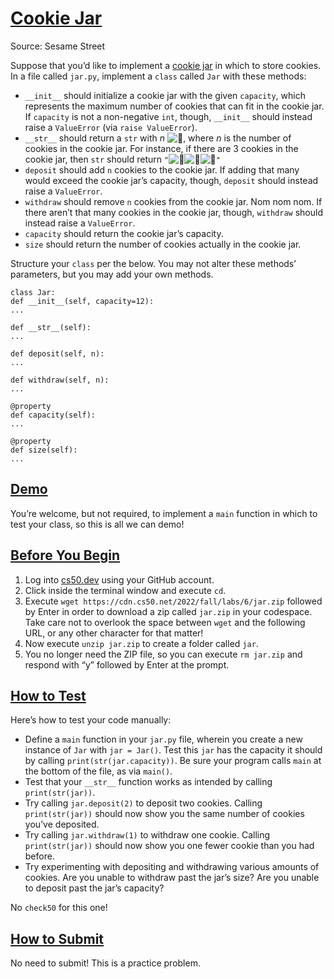 # [Cookie Jar](#cookie-jar)

Source: Sesame Street

Suppose that you’d like to implement a [cookie
jar](https://en.wikipedia.org/wiki/Cookie_jar) in which to store
cookies. In a file called `jar.py`, implement a `class` called `Jar`
with these methods:

- `__init__` should initialize a cookie jar with the given `capacity`,
  which represents the maximum number of cookies that can fit in the
  cookie jar. If `capacity` is not a non-negative `int`, though,
  `__init__` should instead raise a `ValueError` (via
  `raise ValueError`).
- `__str__` should return a `str` with $n$
  ![`🍪`](https://twemoji.maxcdn.com/v/14.0.2/72x72/1f36a.png), where
  $n$ is the number of cookies in the cookie jar. For instance, if there
  are 3 cookies in the cookie jar, then `str` should return
  `"`![`🍪`](https://twemoji.maxcdn.com/v/14.0.2/72x72/1f36a.png)![`🍪`](https://twemoji.maxcdn.com/v/14.0.2/72x72/1f36a.png)![`🍪`](https://twemoji.maxcdn.com/v/14.0.2/72x72/1f36a.png)`"`
- `deposit` should add `n` cookies to the cookie jar. If adding that
  many would exceed the cookie jar’s capacity, though, `deposit` should
  instead raise a `ValueError`.
- `withdraw` should remove `n` cookies from the cookie jar. Nom nom nom.
  If there aren’t that many cookies in the cookie jar, though,
  `withdraw` should instead raise a `ValueError`.
- `capacity` should return the cookie jar’s capacity.
- `size` should return the number of cookies actually in the cookie jar.

Structure your `class` per the below. You may not alter these methods’
parameters, but you may add your own methods.

``` highlight
class Jar:
def __init__(self, capacity=12):
...

def __str__(self):
...

def deposit(self, n):
...

def withdraw(self, n):
...

@property
def capacity(self):
...

@property
def size(self):
...
```

## [Demo](#demo)

You’re welcome, but not required, to implement a `main` function in
which to test your class, so this is all we can demo!

## [Before You Begin](#before-you-begin)

1.  Log into [cs50.dev](https://cs50.dev/) using your GitHub account.
2.  Click inside the terminal window and execute `cd`.
3.  Execute `wget https://cdn.cs50.net/2022/fall/labs/6/jar.zip`
    followed by Enter in order to download a zip called `jar.zip` in
    your codespace. Take care not to overlook the space between `wget`
    and the following URL, or any other character for that matter!
4.  Now execute `unzip jar.zip` to create a folder called `jar`.
5.  You no longer need the ZIP file, so you can execute `rm jar.zip` and
    respond with “y” followed by Enter at the prompt.

## [How to Test](#how-to-test)

Here’s how to test your code manually:

- Define a `main` function in your `jar.py` file, wherein you create a
  new instance of `Jar` with `jar = Jar()`. Test this `jar` has the
  capacity it should by calling `print(str(jar.capacity))`. Be sure your
  program calls `main` at the bottom of the file, as via `main()`.
- Test that your `__str__` function works as intended by calling
  `print(str(jar))`.
- Try calling `jar.deposit(2)` to deposit two cookies. Calling
  `print(str(jar))` should now show you the same number of cookies
  you’ve deposited.
- Try calling `jar.withdraw(1)` to withdraw one cookie. Calling
  `print(str(jar))` should now show you one fewer cookie than you had
  before.
- Try experimenting with depositing and withdrawing various amounts of
  cookies. Are you unable to withdraw past the jar’s size? Are you
  unable to deposit past the jar’s capacity?

No `check50` for this one!

## [How to Submit](#how-to-submit)

No need to submit! This is a practice problem.
